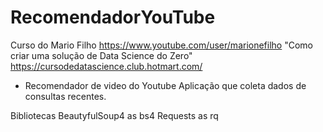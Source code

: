 # RecomendadorYouTube

Curso do Mario Filho https://www.youtube.com/user/marionefilho
"Como criar uma solução de Data Science do Zero" https://cursodedatascience.club.hotmart.com/

 * Recomendador de video do Youtube
  Aplicação que coleta dados de consultas recentes.

Bibliotecas
BeautyfulSoup4 as bs4
Requests as rq

